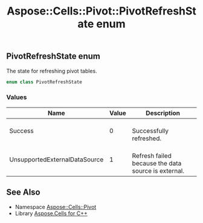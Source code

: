 ﻿---
title: Aspose::Cells::Pivot::PivotRefreshState enum
linktitle: PivotRefreshState
second_title: Aspose.Cells for C++ API Reference
description: 'Aspose::Cells::Pivot::PivotRefreshState enum. The state for refreshing pivot tables in C++.'
type: docs
weight: 3900
url: /cpp/aspose.cells.pivot/pivotrefreshstate/
---
## PivotRefreshState enum


The state for refreshing pivot tables.

```cpp
enum class PivotRefreshState
```

### Values

| Name | Value | Description |
| --- | --- | --- |
| Success | 0 | <br>Successfully refreshed. |
| UnsupportedExternalDataSource | 1 | <br>Refresh failed because the data source is external. |

## See Also

* Namespace [Aspose::Cells::Pivot](../)
* Library [Aspose.Cells for C++](../../)
